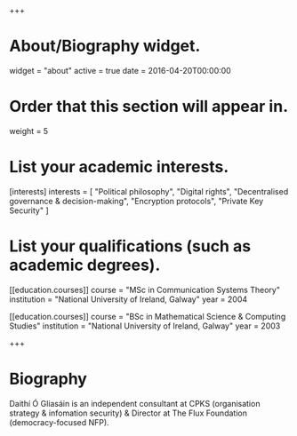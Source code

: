 +++
# About/Biography widget.
widget = "about"
active = true
date = 2016-04-20T00:00:00

# Order that this section will appear in.
weight = 5

# List your academic interests.
[interests]
  interests = [
    "Political philosophy",
    "Digital rights",
    "Decentralised governance & decision-making",
    "Encryption protocols",
    "Private Key Security"
  ]

# List your qualifications (such as academic degrees).
[[education.courses]]
  course = "MSc in Communication Systems Theory"
  institution = "National University of Ireland, Galway"
  year = 2004

[[education.courses]]
  course = "BSc in Mathematical Science & Computing Studies"
  institution = "National University of Ireland, Galway"
  year = 2003

 
+++

# Biography

Daithí Ó Gliasáin is an independent consultant at CPKS (organisation strategy & infomation security) & Director at The Flux Foundation (democracy-focused NFP).

